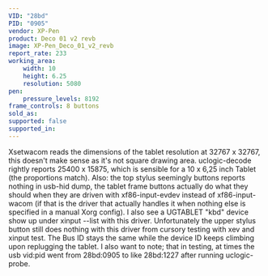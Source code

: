 ```yaml
---
VID: "28bd"
PID: "0905"
vendor: XP-Pen
product: Deco 01 v2 revb
image: XP-Pen_Deco_01_v2_revb
report_rate: 233
working_area:
    width: 10
    height: 6.25
    resolution: 5080
pen:
    pressure_levels: 8192
frame_controls: 8 buttons
sold_as:
supported: false
supported_in:
---
```

Xsetwacom reads the dimensions of the tablet resolution at 32767 x 32767, this doesn't make sense as it's not square drawing area.
uclogic-decode rightly reports 25400 x 15875, which is sensible for a 10 x 6,25 inch Tablet (the proportions match).
Also: the top stylus seemingly buttons reports nothing in usb-hid dump, the tablet frame buttons actually do what they
should when they are driven with xf86-input-evdev instead of xf86-input-wacom (if that is the driver that actually handles it when
nothing else is specified in a manual Xorg config). I also see a UGTABLET "kbd" device show up under xinput --list with this driver.
Unfortunately the upper stylus button still does nothing with this driver from cursory testing with xev and xinput test.
The Bus ID stays the same while the device ID keeps climbing upon replugging the tablet.
I also want to note; that in testing, at times the usb vid:pid went from 28bd:0905 to like 28bd:1227 after running uclogic-probe.

